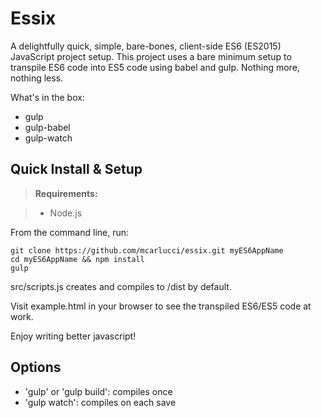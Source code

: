Essix
==========
A delightfully quick, simple, bare-bones, client-side ES6 (ES2015) JavaScript project setup.
This project uses a bare minimum setup to transpile ES6 code into ES5 code using babel and gulp. Nothing more, nothing less.

What's in the box:
- gulp
- gulp-babel
- gulp-watch

Quick Install & Setup
---------
> **Requirements:**

> - Node.js

From the command line, run:

    git clone https://github.com/mcarlucci/essix.git myES6AppName
    cd myES6AppName && npm install
    gulp

src/scripts.js creates and compiles to /dist by default.

Visit example.html in your browser to see the transpiled ES6/ES5 code at work.

Enjoy writing better javascript!

Options
-------
- 'gulp' or 'gulp build': compiles once
- 'gulp watch': compiles on each save
